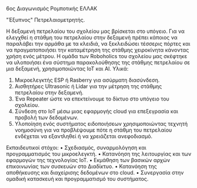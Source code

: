 6ος Διαγωνισμός Ρομποτικής ΕΛΛΑΚ

"Έξυπνος" Πετρελαιομετρητής.

Η δεξαμενή πετρελαίου του σχολείου μας βρίσκεται στο υπόγειο. Για να ελεγχθεί η στάθμη του πετρελαίου στην δεξαμενή πρέπει κάποιος να παραλάβει την αρμάθα με τα κλειδιά,  να ξεκλειδώσει τέσσερις   πόρτες και να πραγματοποιήσει την καταμέτρηση της στάθμης  χειροκίνητα κάνοντας  χρήση ενός μέτρου.  Η ομάδα των Roboholics του σχολείου μας σκέφτηκε να υλοποιήσει ένα σύστημα παρακολούθησης της στάθμης πετρελαίου σε μια δεξαμενή, χρησιμοποιώντας IoT και AI.
Υλικά:
1.	Μικροελεγκτής  ESP ή Rasberry για ασύρματη διασύνδεση.
2.	Αισθητήρες Ultrasonic ή Lidar για την μέτρηση της στάθμης  πετρελαίου στην δεξαμενή.
3.	Ένα Repeater ώστε να επεκτείνουμε το δίκτυο στο υπόγειο του σχολείου. 
4.	Σύνδεση στο IoT  μέσω μιας εφαρμογής cloud για επεξεγρασία και προβολή των δεδομένων. 
5.	Υλοποίηση ενός συστήματος  ειδοποιήσεων χρησιμοποιώντας τεχνητή νοημοσύνη για να προβλέψουμε πότε η στάθμη του πετρελαίου ενδέχεται να εξαντληθεί ή να χρειάζεται ανεφοδιασμό.

Εκπαιδευτικοί στόχοι:
•	Σχεδιασμός, συναρμολόγηση και προγραμματισμός του μικροελεγκτή. 
•	Κατανόηση της λειτουργίας και των εφαρμογών της τεχνολογίας IoT.
•	Εκμάθηση των βασικών αρχών επικοινωνίας των συσκευών στο Διαδίκτυο.
•	Κατανόηση της αποθήκευσης και διαχείρισης δεδομένων στο cloud.
•	Συνεργασία στην ομαδική κατασκευή και προγραμματισμό του συστήματος.

